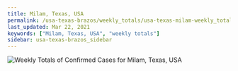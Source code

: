 ```yaml
---
title: Milam, Texas, USA
permalink: /usa-texas-brazos/weekly_totals/usa-texas-milam-weekly_totals.html
last_updated: Mar 22, 2021
keywords: ["Milam, Texas, USA", "weekly totals"]
sidebar: usa-texas-brazos_sidebar
---
```


![Weekly Totals of Confirmed Cases for Milam, Texas, USA](/covid_tracker/images/graphs/usa-texas-milam-weekly_totals_graph.png)
